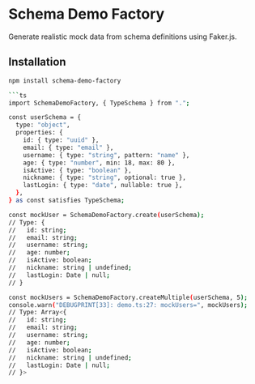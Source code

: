 # Schema Demo Factory

Generate realistic mock data from schema definitions using Faker.js.

## Installation

```bash
npm install schema-demo-factory

```ts
import SchemaDemoFactory, { TypeSchema } from ".";

const userSchema = {
  type: "object",
  properties: {
    id: { type: "uuid" },
    email: { type: "email" },
    username: { type: "string", pattern: "name" },
    age: { type: "number", min: 18, max: 80 },
    isActive: { type: "boolean" },
    nickname: { type: "string", optional: true },
    lastLogin: { type: "date", nullable: true },
  },
} as const satisfies TypeSchema;

const mockUser = SchemaDemoFactory.create(userSchema);
// Type: {
//   id: string;
//   email: string;
//   username: string;
//   age: number;
//   isActive: boolean;
//   nickname: string | undefined;
//   lastLogin: Date | null;
// }

const mockUsers = SchemaDemoFactory.createMultiple(userSchema, 5);
console.warn("DEBUGPRINT[33]: demo.ts:27: mockUsers=", mockUsers);
// Type: Array<{
//   id: string;
//   email: string;
//   username: string;
//   age: number;
//   isActive: boolean;
//   nickname: string | undefined;
//   lastLogin: Date | null;
// }>
```
